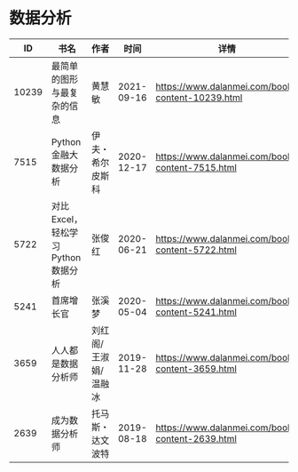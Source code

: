 # 数据分析

| ID | 书名 | 作者 | 时间 | 详情 | 下载页面 | EPUB下载链接 | MOBI下载链接 | AZW3下载链接 |
| --- | --- | --- | --- | --- | --- | --- | --- | --- |
| 10239 | 最简单的图形与最复杂的信息 | 黄慧敏 | 2021-09-16 | https://www.dalanmei.com/book-content-10239.html | https://www.dalanmei.com/download-book-10239.html | http://ct.dalanmei.com/f/31084289-570108790-b3cccc | http://ct.dalanmei.com/f/31084289-570259476-deaf57 | http://ct.dalanmei.com/f/31084289-571416433-f8ff9b |
| 7515 | Python金融大数据分析 | 伊夫・希尔皮斯科 | 2020-12-17 | https://www.dalanmei.com/book-content-7515.html | https://www.dalanmei.com/download-book-7515.html | http://ct.dalanmei.com/f/31084289-571638085-62c3df | http://ct.dalanmei.com/f/31084289-572121596-7ee39d | http://ct.dalanmei.com/f/31084289-572183087-b11078 |
| 5722 | 对比Excel，轻松学习Python数据分析 | 张俊红 | 2020-06-21 | https://www.dalanmei.com/book-content-5722.html | https://www.dalanmei.com/download-book-5722.html | http://ct.dalanmei.com/f/31084289-571607455-980c56 | http://ct.dalanmei.com/f/31084289-571736213-f53f24 | http://ct.dalanmei.com/f/31084289-571914341-f20b31 |
| 5241 | 首席增长官 | 张溪梦 | 2020-05-04 | https://www.dalanmei.com/book-content-5241.html | https://www.dalanmei.com/download-book-5241.html | http://ct.dalanmei.com/f/31084289-571513198-3de833 | http://ct.dalanmei.com/f/31084289-571776834-877fa9 | http://ct.dalanmei.com/f/31084289-571922408-d52288 |
| 3659 | 人人都是数据分析师 | 刘红阁/王淑娟/温融冰  | 2019-11-28 | https://www.dalanmei.com/book-content-3659.html | https://www.dalanmei.com/download-book-3659.html | http://ct.dalanmei.com/f/31084289-571550863-0b8171 | http://ct.dalanmei.com/f/31084289-571854243-5c891d | http://ct.dalanmei.com/f/31084289-572067446-c7abf6 |
| 2639 | 成为数据分析师 | 托马斯・达文波特 | 2019-08-18 | https://www.dalanmei.com/book-content-2639.html | https://www.dalanmei.com/download-book-2639.html | http://ct.dalanmei.com/f/31084289-571584090-d02233 | http://ct.dalanmei.com/f/31084289-571735826-1ee4d9 | http://ct.dalanmei.com/f/31084289-571854173-c9987a |
